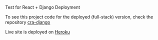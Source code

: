 Test for React + Django Deployment

To see this project code for the deployed (full-stack) version, check the repository [cra-django](https://github.com/leonp84/cra-django)

Live site is deployed on [Heroku](https://django-react-test-leonp84-f46babdc21bd.herokuapp.com/)

